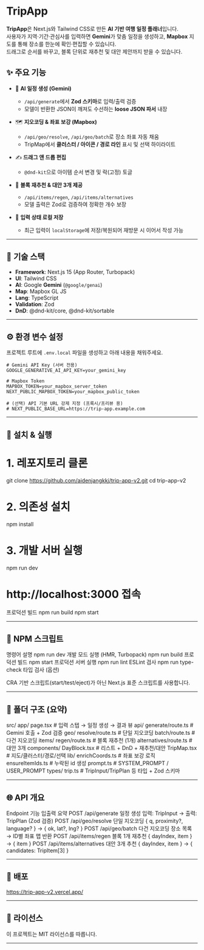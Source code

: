 # TripApp

**TripApp**은 Next.js와 Tailwind CSS로 만든 **AI 기반 여행 일정 플래너**입니다.  
사용자가 지역·기간·관심사를 입력하면 **Gemini**가 맞춤 일정을 생성하고, **Mapbox** 지도를 통해 장소를 한눈에 확인·편집할 수 있습니다.  
드래그로 순서를 바꾸고, 블록 단위로 재추천 및 대안 제안까지 받을 수 있습니다.

## ✨ 주요 기능

- 🧠 **AI 일정 생성 (Gemini)**  
  - `/api/generate`에서 **Zod 스키마**로 입력/출력 검증  
  - 모델이 반환한 JSON이 깨져도 수선하는 **loose JSON 파서** 내장

- 🗺 **지오코딩 & 좌표 보강 (Mapbox)**  
  - `/api/geo/resolve`, `/api/geo/batch`로 장소 좌표 자동 채움  
  - TripMap에서 **클러스터 / 아이콘 / 경로 라인** 표시 및 선택 하이라이트

- ✍️ **드래그 앤 드롭 편집**  
  - `@dnd-kit`으로 아이템 순서 변경 및 락(고정) 토글

- 🔄 **블록 재추천 & 대안 3개 제공**  
  - `/api/items/regen`, `/api/items/alternatives`  
  - 모델 출력은 Zod로 검증하여 정확한 개수 보장

- 💾 **입력 상태 로컬 저장**  
  - 최근 입력이 `localStorage`에 저장/복원되어 재방문 시 이어서 작성 가능

---

## 🧱 기술 스택

- **Framework**: Next.js 15 (App Router, Turbopack)  
- **UI**: Tailwind CSS  
- **AI**: Google **Gemini** (`@google/genai`)  
- **Map**: Mapbox GL JS  
- **Lang**: TypeScript  
- **Validation**: Zod  
- **DnD**: @dnd-kit/core, @dnd-kit/sortable

---

## ⚙️ 환경 변수 설정

프로젝트 루트에 `.env.local` 파일을 생성하고 아래 내용을 채워주세요.

```env
# Gemini API Key (서버 전용)
GOOGLE_GENERATIVE_AI_API_KEY=your_gemini_key

# Mapbox Token
MAPBOX_TOKEN=your_mapbox_server_token
NEXT_PUBLIC_MAPBOX_TOKEN=your_mapbox_public_token

# (선택) API 기본 URL 강제 지정 (프록시/프리뷰 용)
# NEXT_PUBLIC_BASE_URL=https://trip-app.example.com
```
---

## 🧭 설치 & 실행

# 1. 레포지토리 클론
git clone https://github.com/aidenjangkkj/trip-app-v2.git
cd trip-app-v2

# 2. 의존성 설치
npm install

# 3. 개발 서버 실행
npm run dev
# http://localhost:3000 접속

프로덕션 빌드
npm run build
npm start

---

## 📜 NPM 스크립트
명령어	설명
npm run dev	개발 모드 실행 (HMR, Turbopack)
npm run build	프로덕션 빌드
npm start	프로덕션 서버 실행
npm run lint	ESLint 검사
npm run type-check	타입 검사 (옵션)

CRA 기반 스크립트(start/test/eject)가 아닌 Next.js 표준 스크립트를 사용합니다.

---

## 📂 폴더 구조 (요약)
src/
  app/
    page.tsx                        # 입력 스텝 → 일정 생성 → 결과 뷰
    api/
      generate/route.ts             # Gemini 호출 + Zod 검증
      geo/
        resolve/route.ts            # 단일 지오코딩
        batch/route.ts              # 다건 지오코딩
      items/
        regen/route.ts              # 블록 재추천 (1개)
        alternatives/route.ts       # 대안 3개
  components/
    DayBlock.tsx                    # 리스트 + DnD + 재추천/대안
    TripMap.tsx                     # 지도/클러스터/경로/선택
  lib/
    enrichCoords.ts                 # 좌표 보강 로직
    ensureItemIds.ts                # 누락된 id 생성
    prompt.ts                       # SYSTEM_PROMPT / USER_PROMPT
  types/
    trip.ts                         # TripInput/TripPlan 등 타입 + Zod 스키마
    
---

## 🌐 API 개요
Endpoint	기능	입출력 요약
POST /api/generate	일정 생성	입력: TripInput → 출력: TripPlan (Zod 검증)
POST /api/geo/resolve	단일 지오코딩	{ q, proximity?, language? } → { ok, lat?, lng? }
POST /api/geo/batch	다건 지오코딩	장소 목록 → ID별 좌표 맵 반환
POST /api/items/regen	블록 1개 재추천	{ dayIndex, item } → { item }
POST /api/items/alternatives	대안 3개 추천	{ dayIndex, item } → { candidates: TripItem[3] }

---

## 🚀 배포

https://trip-app-v2.vercel.app/

---

## 📄 라이선스

이 프로젝트는 MIT 라이선스를 따릅니다.

---


